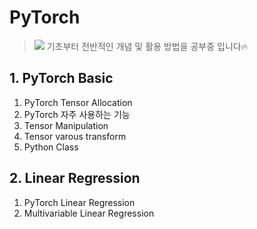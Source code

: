 # PyTorch

> <img src="https://img.shields.io/badge/PyTorch-EE4C2C?style=flat-square&logo=PyTorch&logoColor=white"/> 기초부터 전반적인 개념 및 활용 방법을 공부중 입니다🔥

## 1. PyTorch Basic

1) PyTorch Tensor Allocation
2) PyTorch 자주 사용하는 기능
3) Tensor Manipulation
4) Tensor varous transform
5) Python Class

## 2. Linear Regression

1) PyTorch Linear Regression
2) Multivariable Linear Regression

